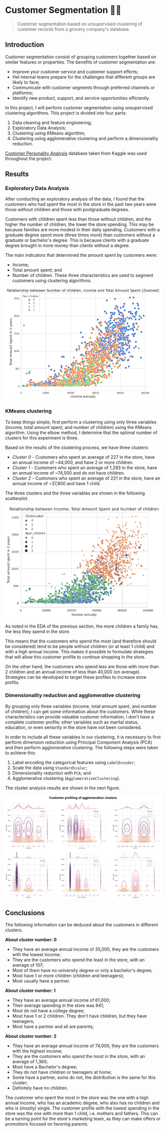 # Customer Segmentation 🏪🛒

> Customer segmentation based on unsupervised clustering of customer records from a grocery company's database.

## Introduction

Customer segmentation consist of grouping customers together based on similar features or properties. The benefits of customer segmentation are:
* Improve your customer service and customer support efforts;
* Hel internal teams prepare for the challenges that different groups are likely to face;
* Communicate with customer segments through preferred channels or platforms;
* Identify new product, support, and service opportunities efficiently.

In this project, I will perform customer segmentation using unsupervised clustering algorithms. This project is divided into four parts:
1. Data cleaning and feature engineering;
2. Exploratory Data Analysis;
3. Clustering using KMeans algorithm;
4. Clustering using agglomerative clustering and perform a dimensionality reduction.

[Customer Personality Analysis](https://www.kaggle.com/datasets/imakash3011/customer-personality-analysis) database taken from Kaggle was used throughout the project.

## Results

### Exploratory Data Analysis

After conducting an exploratory analysis of the data, I found that the customers who had spent the most in the store in the past two years were those without children and those with postgraduate degrees. 

Customers with children spent less than those without children, and the higher the number of children, the lower the store spending. This may be because families are more modest in their daily spending. Customers with a graduate degree spent more (three times more) than customers without a graduate or bachelor's degree. This is because clients with a graduate degree brought in more money than clients without a degree.

The main indicators that determined the amount spent by customers were:
* Income;
* Total amount spent; and 
* Number of children.
These three characteristics are used to segment customers using clustering algorithms.

![](images/relationship-children-income-spent.png)

### KMeans clustering

To keep things simple, first perform a clustering using only three variables (income, total amount spent, and number of children) using the KMeans algorithm. Using the elbow method, I determine that the optimal number of clusters for this experiment is three. 

Based on the results of the clustering process, we have three clusters:
* *Cluster 0* - Customers who spent an average of 227 in the store, have an annual income of ~44,000, and have 2 or more children.
* *Cluster 1* - Customers who spent an average of 1,293 in the store, have an annual income of ~74,500 and do not have children.
* *Cluster 2* - Customers who spent an average of 221 in the store, have an annual income of ~37,800 and have 1 child.

The three clusters and the three variables are shown in the following scatterplot.

![](https://github.com/DannMacias/customer-segmentation/blob/3de4dfef5f1bdaefc9bbce97c70d6fbbe1ab33c3/images/kmeans-results.png)

As noted in the EDA of the previous section, the more children a family has, the less they spend in the store.

This means that the customers who spend the most (and therefore should be considered) tend to be people without children (or at least 1 child) and with a high annual income. This makes it possible to formulate strategies that will allow this customer profile to continue shopping in the store.

On the other hand, the customers who spend less are those with more than 2 children and an annual income of less than 40,000 (on average). Strategies can be developed to target these profiles to increase store profits.

### Dimensionality reduction and agglomerative clustering

By grouping only three variables (income, total amount spent, and number of children), I can get some information about the customers. While these characteristics can provide valuable customer information, I don't have a complete customer profile; other variables such as marital status, education, or even seniority in the store have not been considered.

In order to include all these variables in our clustering, it is necessary to first perform dimension reduction using Principal Component Analysis (PCA) and then perform agglomerative clustering. The following steps were taken to achieve this:
1. Label encoding the categorical features using `LabelEncoder`;
2. Scale the data using `StandardScaler`;
3. Dimensionality reduction with `PCA`; and
4. Agglomerative clustering (`AgglomerativeClustering`).

The cluster analysis results are shown in the next figure.

![](https://github.com/DannMacias/customer-segmentation/blob/3de4dfef5f1bdaefc9bbce97c70d6fbbe1ab33c3/images/agglomerative-results.png)

## Conclusions

The following information can be deduced about the customers in different clusters.

**About cluster number: 0**
* They have an average annual income of 35,000, they are the customers with the lowest income;
* They are the customers who spend the least in the store, with an average of 107;
* Most of them have no university degree or only a bachelor's degree;
* Most have 1 or more children (children and teenagers);
* Most usually have a partner.

**About cluster number: 1**
* They have an average annual income of 61,000;
* Their average spending in the store was 841;
* Most do not have a college degree;
* Most have 1 or 2 children. They don't have children, but they have teenagers;
* Most have a partner and all are parents;

**About cluster number: 2**
* They have an average annual income of 74,000, they are the customers with the highest income;
* They are the customers who spend the most in the store, with an average of 1,360;
* Most have a Bachelor's degree;
* They do not have children or teenagers at home;
* Some have a partner, some do not, the distribution is the same for this cluster;
* Definitely have no children.

The customer who spent the most in the store was the one with a high annual income, who has an academic degree, who also has no children and who is (mostly) single. The customer profile with the lowest spending in the store was the one with more than 1 child, i.e. mothers and fathers. This can be a turning point for the store's marketing team, as they can make offers or promotions focused on favoring parents.

